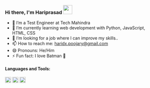 ### Hi there, I'm Hariprasad <img src="https://raw.githubusercontent.com/MartinHeinz/MartinHeinz/master/wave.gif" width="30px">

- 👷 I’m a Test Engineer at Tech Mahindra
- 🌱 I’m currently learning web development with Python, JavaScript, HTML, CSS
- 💼 I’m looking for a job where I can improve my skills.. 
- 📫 How to reach me: haridx.poojary@gmail.com
- 😄 Pronouns: He/Him
- ⚡ Fun fact: I love Batman 🦇

#### Languages and Tools:

<img height="20" src="https://camo.githubusercontent.com/aa96ee3a3352c9c3c2161d3e95698d0885a277ab85d617fe77912627d37a3959/68747470733a2f2f6564656e742e6769746875622e696f2f537570657254696e7949636f6e732f696d616765732f7376672f707974686f6e2e737667">
<img height="20" src="https://camo.githubusercontent.com/9496882abd182958bcea4238ab44f7eb8928d7a4144c150f18f6c55ceb9b4490/68747470733a2f2f6564656e742e6769746875622e696f2f537570657254696e7949636f6e732f696d616765732f7376672f6a6176617363726970742e737667">
<img height="20" src="https://camo.githubusercontent.com/a499f82c059b2fd21339974a9a7dfe2b72180faa14c9d420c02806c2e9b4362e/68747470733a2f2f6564656e742e6769746875622e696f2f537570657254696e7949636f6e732f696d616765732f7376672f646a616e676f70726f6a6563742e737667">
